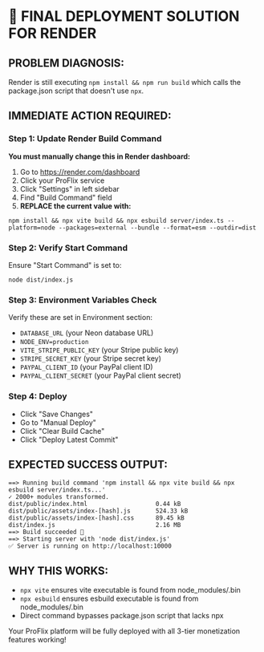 # 🎯 FINAL DEPLOYMENT SOLUTION FOR RENDER

## PROBLEM DIAGNOSIS:
Render is still executing `npm install && npm run build` which calls the package.json script that doesn't use `npx`.

## IMMEDIATE ACTION REQUIRED:

### Step 1: Update Render Build Command
**You must manually change this in Render dashboard:**

1. Go to https://render.com/dashboard
2. Click your ProFlix service
3. Click "Settings" in left sidebar
4. Find "Build Command" field
5. **REPLACE the current value with:**
```
npm install && npx vite build && npx esbuild server/index.ts --platform=node --packages=external --bundle --format=esm --outdir=dist
```

### Step 2: Verify Start Command
Ensure "Start Command" is set to:
```
node dist/index.js
```

### Step 3: Environment Variables Check
Verify these are set in Environment section:
- `DATABASE_URL` (your Neon database URL)
- `NODE_ENV=production`
- `VITE_STRIPE_PUBLIC_KEY` (your Stripe public key)
- `STRIPE_SECRET_KEY` (your Stripe secret key)
- `PAYPAL_CLIENT_ID` (your PayPal client ID)
- `PAYPAL_CLIENT_SECRET` (your PayPal client secret)

### Step 4: Deploy
- Click "Save Changes"
- Go to "Manual Deploy"
- Click "Clear Build Cache"
- Click "Deploy Latest Commit"

## EXPECTED SUCCESS OUTPUT:
```
==> Running build command 'npm install && npx vite build && npx esbuild server/index.ts...'
✓ 2000+ modules transformed.
dist/public/index.html                   0.44 kB
dist/public/assets/index-[hash].js       524.33 kB
dist/public/assets/index-[hash].css      89.45 kB
dist/index.js                            2.16 MB
==> Build succeeded 🎉
==> Starting server with 'node dist/index.js'
✅ Server is running on http://localhost:10000
```

## WHY THIS WORKS:
- `npx vite` ensures vite executable is found from node_modules/.bin
- `npx esbuild` ensures esbuild executable is found from node_modules/.bin
- Direct command bypasses package.json script that lacks npx

Your ProFlix platform will be fully deployed with all 3-tier monetization features working!